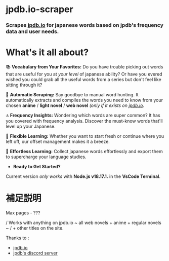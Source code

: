 # jpdb.io-scraper
### Scrapes [jpdb.io](https://jpdb.io/) for japanese words based on **jpdb's frequency data** and user needs.

# What's it all about?

📚 **Vocabulary from Your Favorites:** Do you have trouble picking out words that are useful for you at _your level_ of japanese ability? Or have you evered wished you could grab all the useful words from a series but don't feel like sitting through it? 

🤖 **Automatic Scraping:** Say goodbye to manual word hunting. It automatically extracts and compiles the words you need to know from your chosen **anime** / **light novel** / **web novel** _(only if it exists on [jpdb.io](https://jpdb.io/)_.

🔝 **Frequency Insights:** Wondering which words are super common? It has you covered with frequency analysis. Discover the must-know words that'll level up your Japanese.

📜 **Flexible Learning:** Whether you want to start fresh or continue where you left off, our offset management makes it a breeze.

🧠 **Effortless Learning:** Collect japanese words effortlessly and export them to supercharge your language studies.

- **Ready to Get Started?**

Current version _only works_ with **Node.js v18.17.1.**  in the **VsCode Terminal**.

# 補足説明 
Max pages - ???

/ Works with anything on jpdb.io ~ all web novels + anime + regular novels ~ 
/ + other titles on the site.

Thanks to : 
- [jpdb.io](https://jpdb.io/) 
- [jpdb's discord server](https://discord.com/invite/jWwVD7D2sZ)
